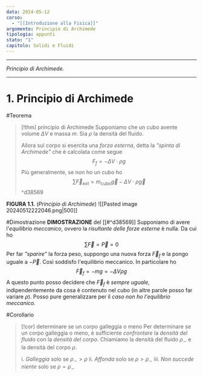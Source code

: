 ```yaml
---
data: 2024-05-12
corso:
  - "[[Introduzione alla Fisica]]"
argomento: Principio di Archimede
tipologia: appunti
stato: "1"
capitolo: Solidi e Fluidi
---
```

- - -
*Principio di Archimede.*
- - -
# 1. Principio di Archimede
#Teorema 
> [!thm] principio di Archimede
> Supponiamo che un cubo avente volume $\Delta V$ e massa $m$. Sia $\rho$ la densità del fluido. 
> 
> Allora sul corpo si esercita una *forza esterna*, detta la *"spinta di Archimede"* che è calcolata come segue
> $$
> F_f = -\Delta V \cdot \rho g
> $$
> Più generalmente, se non ho un cubo ho
> $$
> \sum \vec{F}_{\text{ext} } = m_{\text{cubo} }\vec{g}-\Delta V \cdot \rho \vec{g}
> $$
^d38569

**FIGURA 1.1.** (*Principio di Archimede*)
![[Pasted image 20240512222046.png|500]]

#Dimostrazione 
**DIMOSTRAZIONE** del [[#^d38569]]
Supponiamo di avere l'*equilibrio meccanico*, ovvero la *risultante delle forze esterne* è nulla. Da cui ho
$$
\sum \vec{F}=\vec{P}=0
$$
Per far *"sparire"* la forza peso, suppongo una nuova forza $\vec{F}_f$ e la pongo uguale a $-\vec{P}$. Così soddisfo l'equilibrio meccanico. In particolare ho
$$
\vec{F}_f = -mg = -\Delta V \rho g
$$
A questo punto posso decidere che $\vec{F}_f$ è *sempre uguale*, indipendentemente da cosa è contenuto nel cubo (in altre parole posso far variare $\rho$). Posso pure generalizzare per il *caso non ho l'equilibrio meccanico*.

#Corollario 
> [!cor] determinare se un corpo galleggia o meno
> Per determinare se un corpo galleggia o meno, è sufficiente *confrontare* la *densità del fluido* con la *densità del corpo*. Chiamiamo la densità del fluido $\rho_\sim$ e la densità del corpo $\rho$.
> 
> i. *Galleggia* solo se $\rho_{\sim} > \rho$
> ii. *Affonda* solo se $\rho > \rho_\sim$
> iii. *Non succede niente* solo se $\rho = \rho_\sim$

